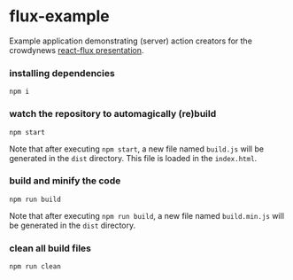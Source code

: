 # flux-example
Example application demonstrating (server) action creators for the crowdynews
[react-flux presentation](http://slides.com/danillouz/react-flux#/).

### installing dependencies
```
npm i
```

### watch the repository to automagically (re)build
```
npm start
```

Note that after executing `npm start`, a new file named `build.js` will
be generated in the `dist` directory. This file is loaded in the `index.html`.

### build and minify the code
```
npm run build
```

Note that after executing `npm run build`, a new file named `build.min.js` will
be generated in the `dist` directory.

### clean all build files
```
npm run clean
```
